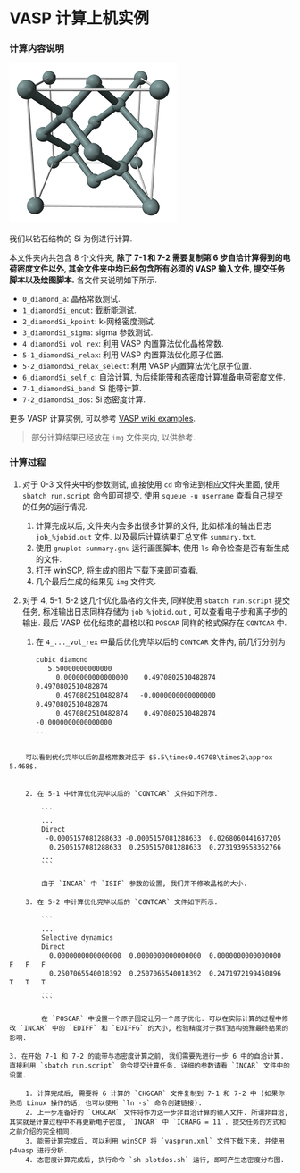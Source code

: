 # VASP 计算上机实例

### 计算内容说明

![](./img/Silicon-unit-cell-3D-balls.png)

我们以钻石结构的 Si 为例进行计算. 

本文件夹内共包含 8 个文件夹, **除了 7-1 和 7-2 需要复制第 6 步自洽计算得到的电荷密度文件以外, 其余文件夹中均已经包含所有必须的 VASP 输入文件, 提交任务脚本以及绘图脚本.** 各文件夹说明如下所示.

-   `0_diamond_a`: 晶格常数测试.
-   `1_diamondSi_encut`: 截断能测试.
-   `2_diamondSi_kpoint`: k-网格密度测试.
-   `3_diamondSi_sigma`: sigma 参数测试.
-   `4_diamondSi_vol_rex`: 利用 VASP 内置算法优化晶格常数.
-   `5-1_diamondSi_relax`: 利用 VASP 内置算法优化原子位置.
-   `5-2_diamondSi_relax_select`: 利用 VASP 内置算法优化原子位置.
-   `6_diamondSi_self_c`: 自洽计算, 为后续能带和态密度计算准备电荷密度文件.
-   `7-1_diamondSi_band`: Si 能带计算.
-   `7-2_diamondSi_dos`: Si 态密度计算.

更多 VASP 计算实例, 可以参考 [VASP wiki examples](https://cms.mpi.univie.ac.at/wiki/index.php/Category:Examples).

>   部分计算结果已经放在 `img` 文件夹内, 以供参考.

### 计算过程

1. 对于 0-3 文件夹中的参数测试, 直接使用 `cd` 命令进到相应文件夹里面, 使用 `sbatch run.script` 命令即可提交. 使用 `squeue -u username` 查看自己提交的任务的运行情况.

    1. 计算完成以后, 文件夹内会多出很多计算的文件, 比如标准的输出日志 `job_%jobid.out` 文件. 以及最后计算结果汇总文件 `summary.txt`.
    2. 使用 `gnuplot summary.gnu` 运行画图脚本, 使用 `ls` 命令检查是否有新生成的文件.
    3. 打开 winSCP, 将生成的图片下载下来即可查看.
    4. 几个最后生成的结果见 `img` 文件夹.

2. 对于 4, 5-1, 5-2 这几个优化晶格的文件夹, 同样使用 `sbatch run.script` 提交任务, 标准输出日志同样存储为 `job_%jobid.out` , 可以查看电子步和离子步的输出. 最后 VASP 优化结束的晶格以和 `POSCAR` 同样的格式保存在 `CONTCAR` 中.

    1. 在 `4_..._vol_rex` 中最后优化完毕以后的 `CONTCAR` 文件内, 前几行分别为

        ```
        cubic diamond
           5.50000000000000
             0.0000000000000000    0.4970802510482874    0.4970802510482874
             0.4970802510482874   -0.0000000000000000    0.4970802510482874
             0.4970802510482874    0.4970802510482874   -0.0000000000000000
        ...
```
        
    可以看到优化完毕以后的晶格常数对应于 $5.5\times0.49708\times2\approx 5.468$.
    
    
    2. 在 5-1 中计算优化完毕以后的 `CONTCAR` 文件如下所示.
    
        ```
        ...
        Direct
         -0.0005157081288633 -0.0005157081288633  0.0268060441637205
          0.2505157081288633  0.2505157081288633  0.2731939558362766
        ...
        ```
    
        由于 `INCAR` 中 `ISIF` 参数的设置, 我们并不修改晶格的大小.
    
    3. 在 5-2 中计算优化完毕以后的 `CONTCAR` 文件如下所示.
    
        ```
        ...
        Selective dynamics
        Direct
          0.0000000000000000  0.0000000000000000  0.0000000000000000   F   F   F
          0.2507065540018392  0.2507065540018392  0.2471972199450896   T   T   T
        ...
        ```
    
        在 `POSCAR` 中设置一个原子固定让另一个原子优化. 可以在实际计算的过程中修改 `INCAR` 中的 `EDIFF` 和 `EDIFFG` 的大小, 检验精度对于我们结构弛豫最终结果的影响.
    
3. 在开始 7-1 和 7-2 的能带与态密度计算之前, 我们需要先进行一步 6 中的自洽计算. 直接利用 `sbatch run.script` 命令提交计算任务. 详细的参数请看 `INCAR` 文件中的设置. 

    1. 计算完成后, 需要将 6 计算的 `CHGCAR` 文件复制到 7-1 和 7-2 中 (如果你熟悉 Linux 操作的话, 也可以使用 `ln -s` 命令创建链接).
    2. 上一步准备好的 `CHGCAR` 文件将作为这一步非自洽计算的输入文件. 所谓非自洽, 其实就是计算过程中不再更新电子密度, `INCAR` 中 `ICHARG = 11`. 提交任务的方式和之前介绍的完全相同.
    3. 能带计算完成后, 可以利用 winSCP 将 `vasprun.xml` 文件下载下来, 并使用 p4vasp 进行分析.
    4. 态密度计算完成后, 执行命令 `sh plotdos.sh` 运行, 即可产生态密度分布图.